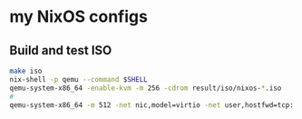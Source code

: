 # my NixOS configs

## Build and test ISO

```bash
make iso
nix-shell -p qemu --command $SHELL
qemu-system-x86_64 -enable-kvm -m 256 -cdrom result/iso/nixos-*.iso
#
qemu-system-x86_64 -m 512 -net nic,model=virtio -net user,hostfwd=tcp::2222-:22 -cdrom result/iso/nixos-24.05.20240106.46ae021-x86_64-linux.iso
```
